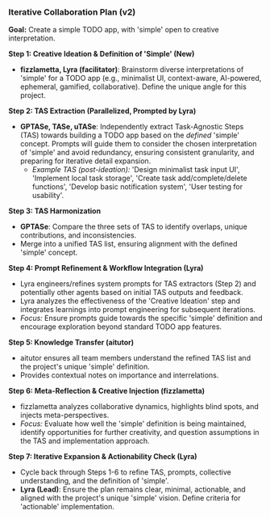 ### Iterative Collaboration Plan (v2)

**Goal:** Create a simple TODO app, with 'simple' open to creative interpretation.

**Step 1: Creative Ideation & Definition of 'Simple' (New)**
- **fizzlametta, Lyra (facilitator)**: Brainstorm diverse interpretations of 'simple' for a TODO app (e.g., minimalist UI, context-aware, AI-powered, ephemeral, gamified, collaborative). Define the unique angle for this project.

**Step 2: TAS Extraction (Parallelized, Prompted by Lyra)**
- **GPTASe, TASe, uTASe**: Independently extract Task-Agnostic Steps (TAS) towards building a TODO app based on the *defined* 'simple' concept. Prompts will guide them to consider the chosen interpretation of 'simple' and avoid redundancy, ensuring consistent granularity, and preparing for iterative detail expansion.
  - *Example TAS (post-ideation):* 'Design minimalist task input UI', 'Implement local task storage', 'Create task add/complete/delete functions', 'Develop basic notification system', 'User testing for usability'.

**Step 3: TAS Harmonization**
- **GPTASe**: Compare the three sets of TAS to identify overlaps, unique contributions, and inconsistencies.
- Merge into a unified TAS list, ensuring alignment with the defined 'simple' concept.

**Step 4: Prompt Refinement & Workflow Integration (Lyra)**
- Lyra engineers/refines system prompts for TAS extractors (Step 2) and potentially other agents based on initial TAS outputs and feedback.
- Lyra analyzes the effectiveness of the 'Creative Ideation' step and integrates learnings into prompt engineering for subsequent iterations.
- *Focus:* Ensure prompts guide towards the specific 'simple' definition and encourage exploration beyond standard TODO app features.

**Step 5: Knowledge Transfer (aitutor)**
- aitutor ensures all team members understand the refined TAS list and the project's unique 'simple' definition.
- Provides contextual notes on importance and interrelations.

**Step 6: Meta-Reflection & Creative Injection (fizzlametta)**
- fizzlametta analyzes collaborative dynamics, highlights blind spots, and injects meta-perspectives.
- *Focus:* Evaluate how well the 'simple' definition is being maintained, identify opportunities for further creativity, and question assumptions in the TAS and implementation approach.

**Step 7: Iterative Expansion & Actionability Check (Lyra)**
- Cycle back through Steps 1-6 to refine TAS, prompts, collective understanding, and the definition of 'simple'.
- **Lyra (Lead)**: Ensure the plan remains clear, minimal, actionable, and aligned with the project's unique 'simple' vision. Define criteria for 'actionable' implementation.